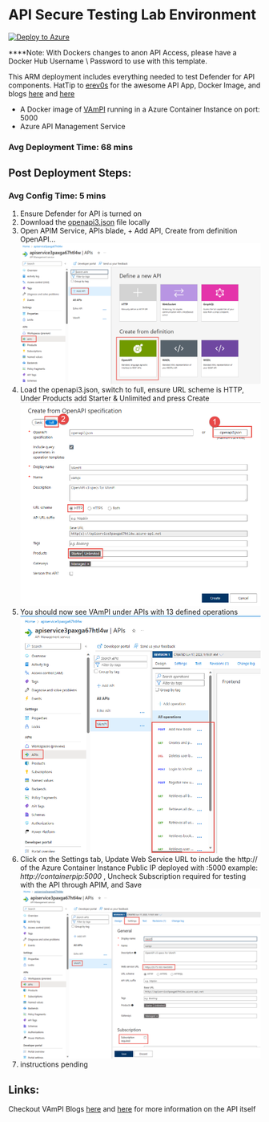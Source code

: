 # API Secure Testing Lab Environment
[![Deploy to Azure](https://aka.ms/deploytoazurebutton)](https://portal.azure.com/#create/Microsoft.Template/uri/https%3A%2F%2Fraw.githubusercontent.com%2Fswiftsolves-msft%2FLabs%2Fmain%2FAPI%20Secure%20Lab%2Fazuredeploy.json)

****Note: With Dockers changes to anon API Access, please have a Docker Hub Username \ Password to use with this template. 

This ARM deployment includes everything needed to test Defender for API components. HatTip to [erev0s](https://erev0s.com/) for the awesome API App, Docker Image, and blogs [here](https://erev0s.com/blog/vampi-vulnerable-api-security-testing/) and [here](https://erev0s.com/blog/vampi-against-automated-api-scanning/)

- A Docker image of [VAmPI](https://github.com/erev0s/VAmPI) running in a Azure Container Instance on port: 5000
- Azure API Management Service

### Avg Deployment Time: 68 mins

## Post Deployment Steps:

### Avg Config Time: 5 mins

1. Ensure Defender for API is turned on
2. Download the [openapi3.json](https://raw.githubusercontent.com/swiftsolves-msft/Labs/main/API%20Secure%20Lab/openapi3.json) file locally
3. Open APIM Service, APIs blade, + Add API, Create from definition OpenAPI... ![addapidef](https://github.com/swiftsolves-msft/Labs/raw/main/API%20Secure%20Lab/images/addapidef.png)
4. Load the openapi3.json, switch to full, ensure URL scheme is HTTP, Under Products add Starter & Unlimited and press Create![loadopenspec.png](https://github.com/swiftsolves-msft/Labs/raw/main/API%20Secure%20Lab/images/loadopenspec.png)
5. You should now see VAmPI under APIs with 13 defined  operations ![apiops.png](https://github.com/swiftsolves-msft/Labs/raw/main/API%20Secure%20Lab/images/apiops.png)
6. Click on the Settings tab, Update Web Service URL to include the http:// of the Azure Container Instance Public IP deployed with :5000 example: *http://containerpip:5000* , Uncheck Subscription required for testing with the API through APIM, and Save![updateset.png](https://github.com/swiftsolves-msft/Labs/raw/main/API%20Secure%20Lab/images/updateset.png)
7. instructions pending

## Links:
Checkout VAmPI Blogs [here](https://erev0s.com/blog/vampi-vulnerable-api-security-testing/) and [here](https://erev0s.com/blog/vampi-against-automated-api-scanning/) for more information on the API itself
